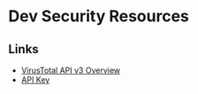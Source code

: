 # Dev Security Resources

## Links
- [VirusTotal API v3 Overview](https://developers.virustotal.com/reference/overview)
- [API Key](https://www.virustotal.com/gui/my-apikey)
